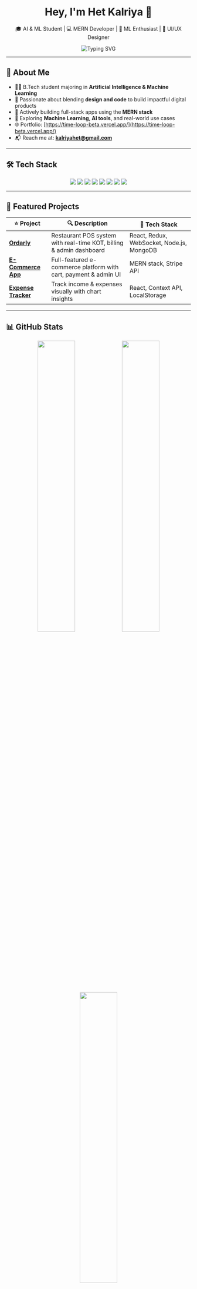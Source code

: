 <!-- Header Section -->
<div align="center">
  <h1>Hey, I'm Het Kalriya 👋</h1>
  <p>🎓 AI & ML Student | 💻 MERN Developer | 🧠 ML Enthusiast | 🎨 UI/UX Designer</p>
  <img src="https://readme-typing-svg.herokuapp.com?font=Fira+Code&pause=1000&color=00FFBF&center=true&vCenter=true&width=450&lines=Crafting+meaningful+UI/UX+🧑‍🎨;Passionate+about+AI+%26+Web+Development;Learning+something+new+every+day+🔥" alt="Typing SVG" />
</div>

---

## 📌 About Me

- 👨‍🎓 B.Tech student majoring in **Artificial Intelligence & Machine Learning**
- 🚀 Passionate about blending **design and code** to build impactful digital products
- 💼 Actively building full-stack apps using the **MERN stack**
- 🧠 Exploring **Machine Learning**, **AI tools**, and real-world use cases
- 🌐 Portfolio: [https://time-loop-beta.vercel.app/](https://time-loop-beta.vercel.app/)
- 📬 Reach me at: **kalriyahet@gmail.com**

---

## 🛠️ Tech Stack

<p align="center">
  <img src="https://img.shields.io/badge/MongoDB-4EA94B?style=for-the-badge&logo=mongodb&logoColor=white"/>
  <img src="https://img.shields.io/badge/Express.js-000000?style=for-the-badge&logo=express&logoColor=white"/>
  <img src="https://img.shields.io/badge/React-61DAFB?style=for-the-badge&logo=react&logoColor=black"/>
  <img src="https://img.shields.io/badge/Node.js-339933?style=for-the-badge&logo=node.js&logoColor=white"/>
  <img src="https://img.shields.io/badge/Python-3670A0?style=for-the-badge&logo=python&logoColor=white"/>
  <img src="https://img.shields.io/badge/TailwindCSS-38B2AC?style=for-the-badge&logo=tailwind-css&logoColor=white"/>
  <img src="https://img.shields.io/badge/Machine%20Learning-009688?style=for-the-badge&logo=scikit-learn&logoColor=white"/>
  <img src="https://img.shields.io/badge/UI%2FUX-FF4081?style=for-the-badge&logo=figma&logoColor=white"/>
</p>

---

## 🚀 Featured Projects

| ⭐ Project | 🔍 Description | 🧰 Tech Stack |
|----------|----------------|--------------|
| [**Ordarly**](https://github.com/Aizenn99/Ordarly) | Restaurant POS system with real-time KOT, billing & admin dashboard | React, Redux, WebSocket, Node.js, MongoDB |
| [**E-Commerce App**](https://github.com/Aizenn99) | Full-featured e-commerce platform with cart, payment & admin UI | MERN stack, Stripe API |
| [**Expense Tracker**](https://github.com/Aizenn99) | Track income & expenses visually with chart insights | React, Context API, LocalStorage |

---

## 📊 GitHub Stats

<p align="center">
  <img src="https://github-readme-stats.vercel.app/api?username=Aizenn99&show_icons=true&theme=radical&hide_border=true" width="45%" />
  <img src="https://github-readme-streak-stats.herokuapp.com/?user=Aizenn99&theme=radical&hide_border=true" width="45%" />
</p>

<p align="center">
  <img src="https://github-readme-stats.vercel.app/api/top-langs/?username=Aizenn99&layout=compact&theme=radical&hide_border=true" width="45%" />
</p>

---

## 🌐 Connect with Me

<p align="center">
  <a href="mailto:kalriyahet@gmail.com"><img src="https://img.shields.io/badge/Gmail-D14836?style=for-the-badge&logo=gmail&logoColor=white" /></a>
  <a href="https://www.linkedin.com/in/het-kalriya"><img src="https://img.shields.io/badge/LinkedIn-0077B5?style=for-the-badge&logo=linkedin&logoColor=white" /></a>
  <a href="https://github.com/Aizenn99"><img src="https://img.shields.io/badge/GitHub-000?style=for-the-badge&logo=github&logoColor=white" /></a>
  <a href="https://time-loop-beta.vercel.app/"><img src="https://img.shields.io/badge/Portfolio-000000?style=for-the-badge&logo=netlify&logoColor=white" /></a>
</p>

---

<p align="center">
  <img src="https://quotes-github-readme.vercel.app/api?type=horizontal&theme=radical" />
</p>

